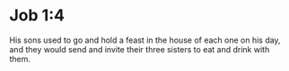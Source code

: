 # Job 1:4

His sons used to go and hold a feast in the house of each one on his day, and they would send and invite their three sisters to eat and drink with them.
